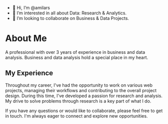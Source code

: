- 👋 Hi, I’m @amilars
- 👀 I’m interested in all about Data: Research & Analytics.
- 💞️ I’m looking to collaborate on Business & Data Projects.

# About Me

A professional with over 3 years of experience in business and data analysis. Business and data analysis hold a special place in my heart.

## My Experience

Throughout my career, I've had the opportunity to work on various web projects, managing their workflows and contributing to the overall project design. During this time, I've developed a passion for research and analysis. My drive to solve problems through research is a key part of what I do.

If you have any questions or would like to collaborate, please feel free to get in touch. I'm always eager to connect and explore new opportunities.


<!---
Amilars/Amilars is a ✨ special ✨ repository because its `README.md` (this file) appears on your GitHub profile.
You can click the Preview link to take a look at your changes.
--->
